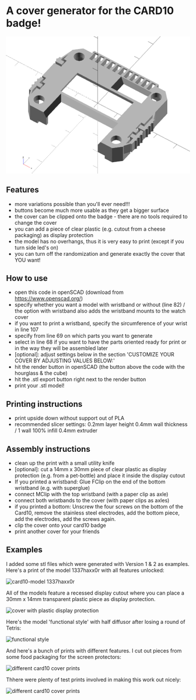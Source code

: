 # A cover generator for the CARD10 badge!
![different covers](/pics/card10_anim.gif) 
          
## Features
- more variations possible than you'll ever need!!!
- buttons become much more usable as they get a bigger surface
- the cover can be clipped onto the badge - there are no tools required to change the cover
- you can add a piece of clear plastic (e.g. cutout from a cheese packaging) as display protection 
- the model has no overhangs, thus it is very easy to print (except if you turn side led's on)
- you can turn off the randomization and generate exactly the cover that YOU want!
        
        
## How to use
- open this code in openSCAD (download from https://www.openscad.org/)
- specify whether you want a model with wristband or without (line 82) / the option
          with wristband also adds the wristband mounts to the watch cover
- if you want to print a wristband, specify the sircumference of your wrist in line 107
- specify from line 69 on which parts you want to generate 
- select in line 68 if you want to have the parts oriented ready for print or in the way they will be
          assembled later
- [optional]: adjust settings below in the section 'CUSTOMIZE YOUR COVER BY ADJUSTING VALUES BELOW:'
- hit the render button in openSCAD (the button above the code with the hourglass & the cube)
- hit the .stl export button right next to the render button
- print your .stl model!
        
        
## Printing instructions

- print upside down without support out of PLA
- recommended slicer settings: 
   0.2mm layer height
   0.4mm wall thickness / 1 wall
   100% infill 
   0.4mm extruder
  
  
## Assembly instructions

- clean up the print with a small utility knife
- [optional]: cut a 14mm x 30mm piece of clear plastic as display protection (e.g. from a pet-bottle) 
                      and place it inside the display cutout 
- If you printed a wristband: Glue FClip on the end of the bottom wristband (e.g. with superglue)
- connect MClip with the top wristband (with a paper clip as axle)
- connect both wristbands to the cover (with paper clips as axles)
- if you printed a bottom: Unscrew the four screws on the bottom of the Card10, 
          remove the stainless steel electrodes, add the bottom piece, add the electrodes, 
          add the screws again.
- clip the cover onto your card10 badge
- print another cover for your friends
          

## Examples

I added some stl files which were generated with Version 1 & 2 as examples. Here's a print of the model 1337haxx0r with all features unlocked:

![card10-model 1337haxx0r](/pics/P1770622.JPG)

All of the models feature a recessed display cutout where you can place a 30mm x 14mm transparent plastic piece as display protection.

![cover with plastic display protection](/pics/P1770635.JPG)

Here's the model 'functional style' with half diffusor after losing a round of Tetris:

![functional style](/pics/P1770665.JPG)

And here's a bunch of prints with different features. I cut out pieces from some food packaging for the screen protectors:

![different card10 cover prints](/pics/P1770695.JPG)

Thhere were plenty of test prints involved in making this work out nicely: 

![different card10 cover prints](/pics/P1770698.JPG)
